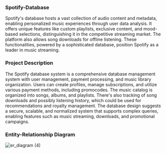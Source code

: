 ### Spotify-Database

Spotify's database hosts a vast collection of audio content and metadata, enabling personalized music experiences through user data analysis. It offers unique features like custom playlists, exclusive content, and mood-based selections, distinguishing it in the competitive streaming market. The platform also allows song downloads for offline listening. These functionalities, powered by a sophisticated database, position Spotify as a leader in music streaming.


### Project Description

The Spotify database system is a comprehensive database management system with user management, payment processing, and music library organization. Users can create profiles, manage subscriptions, and utilize various payment methods, including promocodes. The music catalog is organized into songs, albums, and playlists. There's also tracking of song downloads and possibly listening history, which could be used for recommendations and royalty management. The database design suggests a secure, scalable, and normalized system that supports complex queries, enabling features such as music streaming, downloads, and promotional campaigns.

### Entity-Relationship Diagram
![er_diagram (4)](https://github.com/MadhavNainala/Spotify-Database/assets/113320805/8e4b7bc4-f10a-43a0-9e30-4fe2befe7efc)
